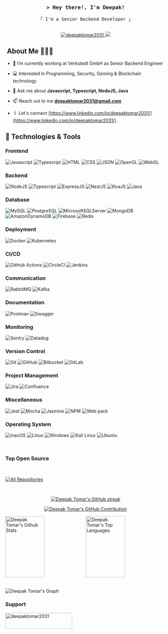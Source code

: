 <h3 align="center">
        <samp>&gt; Hey there!, I'm Deepak!
        </samp>
</h3>

<p align="center"> 
  <samp>
    「 I'm a Senior Backend Developer 」
    <br>
    <br>
  </samp>
</p>

<p align="center">
 <a href="https://www.linkedin.com/in/deepaktomar2031/" target="_blank">
  <img src="https://img.shields.io/badge/LinkedIn-0077B5?style=for-the-badge&logo=linkedin&logoColor=white" alt="deepaktomar2031">
 </a>
 <a href="https://x.com/deepaktomar2031" target="_blank">
  <img src="https://img.shields.io/badge/Twitter-1DA1F2?style=for-the-badge&logo=twitter&logoColor=white" />
 </a>
</p>

## &nbsp;About Me 👨🏻‍💻

-   🔭 I’m currently working at Verkstedt GmbH as Senior Backend Engineer

-   💻 Interested in Programming, Security, Gaming & Blockchain technology

-   💬 Ask me about **Javascript, Typescript, NodeJS, Java**

-   📫 Reach out to me **deepaktomar2031@gmail.com**

-   🖇️ Let's connect [https://www.linkedin.com/in/deepaktomar2031/](https://www.linkedin.com/in/deepaktomar2031/)

## 🔧 Technologies & Tools

### Frontend
![Javascript](https://img.shields.io/badge/javascript-%23F7DF1E?style=for-the-badge&logo=javascript&logoColor=black)
![Typescript](https://img.shields.io/badge/typescript-%233178C6?style=for-the-badge&logo=typescript&logoColor=black)
![HTML](https://img.shields.io/badge/HTML5-E34F26?style=for-the-badge&logo=html5&logoColor=white)
![CSS](https://img.shields.io/badge/CSS3-1572B6?style=for-the-badge&logo=css3&logoColor=white)
![JSON](https://img.shields.io/badge/json-%23000000?style=for-the-badge&logo=json)
![OpenGL](https://img.shields.io/badge/opengl-%235586A4?style=for-the-badge&logo=opengl&logoColor=white)
![WebGL](https://img.shields.io/badge/webgl-%23990000?style=for-the-badge&logo=webgl&logoColor=white)

### Backend
![NodeJS](https://img.shields.io/badge/Node.js-%235FA04E?style=for-the-badge&logo=Node.js&logoColor=white)
![Typescript](https://img.shields.io/badge/typescript-%233178C6?style=for-the-badge&logo=typescript&logoColor=black)
![ExpressJS](https://img.shields.io/badge/Express.js-000000?style=for-the-badge&logo=express&logoColor=white)
![NestJS](https://img.shields.io/badge/nestjs-%23E0234E?style=for-the-badge&logo=nestjs)
![KoaJS](https://img.shields.io/badge/koa-%2333333D?style=for-the-badge&logo=koa)
![Java](https://img.shields.io/badge/Java-%235586A4?style=for-the-badge&logo=java)

### Database
![MySQL](https://img.shields.io/badge/mysql-%234479A1?style=for-the-badge&logo=mysql&logoColor=white)
![PostgreSQL](https://img.shields.io/badge/postgresql-%234169E1?style=for-the-badge&logo=postgresql&logoColor=white)
![MicrosoftSQLServer](https://img.shields.io/badge/microsoftsqlserver-%23CC2927?style=for-the-badge&logo=microsoftsqlserver)
![MongoDB](https://img.shields.io/badge/mongodb-%2347A248?style=for-the-badge&logo=mongodb&logoColor=white)
![AmazonDynamoDB](https://img.shields.io/badge/amazondynamodb-%234053D6?style=for-the-badge&logo=amazondynamodb&logoColor=white)
![Firebase](https://img.shields.io/badge/firebase-%23FFCA28?style=for-the-badge&logo=firebase&logoColor=white)
![Redis](https://img.shields.io/badge/redis-%23DC382D?style=for-the-badge&logo=redis&logoColor=white)

### Deployment
![Docker](https://img.shields.io/badge/docker-%232496ED?style=for-the-badge&logo=docker&logoColor=white)
![Kubernetes](https://img.shields.io/badge/kubernetes-%23326CE5?style=for-the-badge&logo=kubernetes&logoColor=white)

### CI/CD
![GitHub Actions](https://img.shields.io/badge/githubactions-%232088FF?style=for-the-badge&logo=githubactions&logoColor=white)
![CircleCI](https://img.shields.io/badge/circleci-%23343434?style=for-the-badge&logo=circleci)
![Jenkins](https://img.shields.io/badge/jenkins-%23D24939?style=for-the-badge&logo=jenkins&logoColor=white)

### Communication
![RabbitMQ](https://img.shields.io/badge/rabbitmq-%23FF6600?style=for-the-badge&logo=rabbitmq&logoColor=white)
![Kafka](https://img.shields.io/badge/apachekafka-%23231F20?style=for-the-badge&logo=apachekafka&logoColor=white)

### Documentation
![Postman](https://img.shields.io/badge/postman-%23FF6C37?style=for-the-badge&logo=postman&logoColor=white)
![Swagger](https://img.shields.io/badge/swagger-%2385EA2D?style=for-the-badge&logo=swagger&logoColor=white)

### Monitoring
![Sentry](https://img.shields.io/badge/sentry-%23362D59?style=for-the-badge&logo=sentry)
![Datadog](https://img.shields.io/badge/datadog-%23632CA6?style=for-the-badge&logo=datadog)

### Version Control
![Git](https://img.shields.io/badge/git-%23F05032?style=for-the-badge&logo=git&logoColor=white)
![GitHub](https://img.shields.io/badge/github-%23181717?style=for-the-badge&logo=github&logoColor=white)
![Bitbucket](https://img.shields.io/badge/bitbucket-%230052CC?style=for-the-badge&logo=bitbucket&logoColor=white)
![GitLab](https://img.shields.io/badge/gitlab-%23FC6D26?style=for-the-badge&logo=gitlab&logoColor=white)

### Project Management
![Jira](https://img.shields.io/badge/jira-%230052CC?style=for-the-badge&logo=jira&logoColor=white)
![Confluence](https://img.shields.io/badge/confluence-%23172B4D?style=for-the-badge&logo=confluence)

### Miscellaneous
![Jest](https://img.shields.io/badge/jest-%23C21325?style=for-the-badge&logo=jest&logoColor=white)
![Mocha](https://img.shields.io/badge/mocha-%238D6748?style=for-the-badge&logo=mocha&logoColor=white)
![Jasmine](https://img.shields.io/badge/jasmine-%238A4182?style=for-the-badge&logo=jasmine)
![NPM](https://img.shields.io/badge/npm-%23CB3837?style=for-the-badge&logo=npm&logoColor=white)
![Web pack](https://img.shields.io/badge/webpack-%238DD6F9?style=for-the-badge&logo=webpack&logoColor=white)

### Operating System
![macOS](https://img.shields.io/badge/macos-%23000000?style=for-the-badge&logo=macos&logoColor=white)
![Linux](https://img.shields.io/badge/linux-%23FCC624?style=for-the-badge&logo=linux&logoColor=white)
![Windows](https://img.shields.io/badge/windows-%230078D4?style=for-the-badge&logo=windows&logoColor=white)
![Kali Linux](https://img.shields.io/badge/kalilinux-%23557C94?style=for-the-badge&logo=kalilinux&logoColor=white)
![Ubuntu](https://img.shields.io/badge/ubuntu-%23E95420?style=for-the-badge&logo=ubuntu&logoColor=white)

<br>

### Top Open Source

<br>

<p align="left">
  <a href="https://github.com/deepaktomar2031?tab=repositories" target="_blank"><img alt="All Repositories" title="All Repositories" src="https://img.shields.io/badge/-All%20Repos-2962FF?style=for-the-badge&logo=koding&logoColor=white"/></a>
</p>

<br/>

<p align="center">
  <a href="https://github.com/deepaktomar2031">
    <img src="https://github-readme-streak-stats.herokuapp.com/?user=alsiam&theme=radical&border=7F3FBF&background=0D1117" alt="Deepak Tomar's GitHub streak"/>
  </a>
</p>

<p align="center">
  <a href="https://github.com/deepaktomar2031">
    <img src="https://github-profile-summary-cards.vercel.app/api/cards/profile-details?username=deepaktomar2031&theme=radical" alt="Deepak Tomar's GitHub Contribution"/>
  </a>
</p>

<a> 
    <a href="https://github.com/deepaktomar2031"><img alt="Deepak Tomar's Github Stats" src="https://denvercoder1-github-readme-stats.vercel.app/api?username=deepaktomar2031&show_icons=true&count_private=true&theme=react&border_color=7F3FBF&bg_color=0D1117&title_color=F85D7F&icon_color=F8D866" height="192px" width="49.5%"/></a>
  <a href="https://github.com/deepaktomar2031"><img alt="Deepak Tomar's Top Languages" src="https://denvercoder1-github-readme-stats.vercel.app/api/top-langs/?username=deepaktomar2031&langs_count=8&layout=compact&theme=react&border_color=7F3FBF&bg_color=0D1117&title_color=F85D7F&icon_color=F8D866" height="192px" width="49.5%"/></a>
  <br/>
</a>

<br>

![Deepak Tomar's Graph](https://github-readme-activity-graph.vercel.app/graph?username=deepaktomar2031&custom_title=Deepak%20Tomar's%20GitHub%20Activity%20Graph&bg_color=0D1117&color=7F3FBF&line=7F3FBF&point=7F3FBF&area_color=FFFFFF&title_color=FFFFFF&area=true)

### Support
<p><a href="https://www.buymeacoffee.com/deepaktomar2031"> <img align="left" src="https://cdn.buymeacoffee.com/buttons/v2/default-yellow.png" height="50" width="210" alt="deepaktomar2031" /></a></p>
